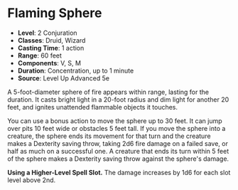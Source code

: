 # Flaming Sphere

- **Level**: 2 Conjuration
- **Classes**: Druid, Wizard
- **Casting Time**: 1 action
- **Range**: 60 feet
- **Components**: V, S, M
- **Duration**: Concentration, up to 1 minute
- **Source**: Level Up Advanced 5e

A 5-foot-diameter sphere of fire appears within range, lasting for the duration. It casts bright light in a 20-foot radius and dim light for another 20 feet, and ignites unattended flammable objects it touches.

You can use a bonus action to move the sphere up to 30 feet. It can jump over pits 10 feet wide or obstacles 5 feet tall. If you move the sphere into a creature, the sphere ends its movement for that turn and the creature makes a Dexterity saving throw, taking 2d6 fire damage on a failed save, or half as much on a successful one. A creature that ends its turn within 5 feet of the sphere makes a Dexterity saving throw against the sphere's damage.

**Using a Higher-Level Spell Slot.** The damage increases by 1d6 for each slot level above 2nd.
